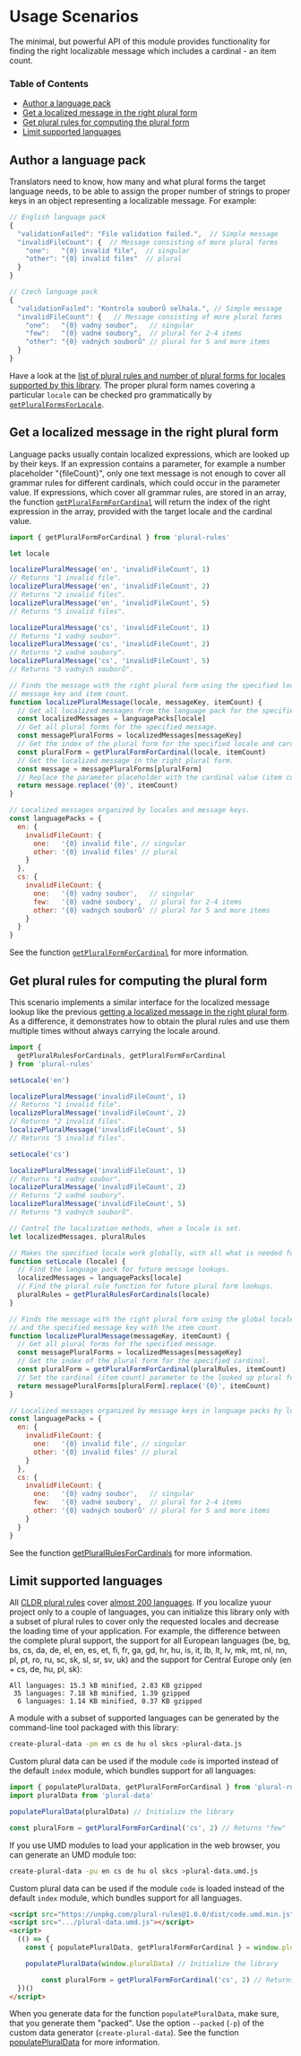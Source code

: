 # Usage Scenarios

The minimal, but powerful API of this module provides functionality for finding the right localizable message which includes a cardinal - an item count.

### Table of Contents

- [Author a language pack](#author-a-language-pack)
- [Get a localized message in the right plural form](#get-a-localized-message-in-the-right-plural-form)
- [Get plural rules for computing the plural form](#get-plural-rules-for-computing-the-plural-form)
- [Limit supported languages](#limit-supported-languages)

## Author a language pack

Translators need to know, how many and what plural forms the target language needs, to be able to assign the proper number of strings to proper keys in an object representing a localizable message. For example:

```js
// English language pack
{
  "validationFailed": "File validation failed.",  // Simple message
  "invalidFileCount": {  // Message consisting of more plural forms
    "one":   "{0} invalid file",  // singular
    "other": "{0} invalid files"  // plural
  }
}

// Czech language pack
{
  "validationFailed": "Kontrola souborů selhala.", // Simple message
  "invalidFileCount": {   // Message consisting of more plural forms
    "one":   "{0} vadný soubor",   // singular
    "few":   "{0} vadné soubory",  // plural for 2-4 items
    "other": "{0} vadných souborů" // plural for 5 and more items
  }
}
```

Have a look at the [list of plural rules and number of plural forms for locales supported by this library](./languages.md#supported-languages).  The proper plural form names covering a particular `locale` can be checked pro
grammatically by [`getPluralFormsForLocale`](./API.md#getpluralformsforlocale).

## Get a localized message in the right plural form

Language packs usually contain localized expressions, which are looked up by their keys. If an expression contains a parameter, for example a number placeholder "{fileCount}", only one text message is not enough to cover all grammar rules for different cardinals, which could occur in the parameter value. If expressions, which cover all grammar rules, are stored in an array, the function [`getPluralFormForCardinal`](./API.md#getpluralformforcardinal) will return the index of the right expression in the array, provided with the target locale and the cardinal value.

```js
import { getPluralFormForCardinal } from 'plural-rules'

let locale

localizePluralMessage('en', 'invalidFileCount', 1)
// Returns "1 invalid file".
localizePluralMessage('en', 'invalidFileCount', 2)
// Returns "2 invalid files".
localizePluralMessage('en', 'invalidFileCount', 5)
// Returns "5 invalid files".

localizePluralMessage('cs', 'invalidFileCount', 1)
// Returns "1 vadný soubor".
localizePluralMessage('cs', 'invalidFileCount', 2)
// Returns "2 vadné soubory".
localizePluralMessage('cs', 'invalidFileCount', 5)
// Returns "5 vadných souborů".

// Finds the message with the right plural form using the specified locale,
// message key and item count.
function localizePluralMessage(locale, messageKey, itemCount) {
  // Get all localized messages from the language pack for the specified locale.
  const localizedMessages = languagePacks[locale]
  // Get all plural forms for the specified message.
  const messagePluralForms = localizedMessages[messageKey]
  // Get the index of the plural form for the specified locale and cardinal.
  const pluralForm = getPluralFormForCardinal(locale, itemCount)
  // Get the localized message in the right plural form.
  const message = messagePluralForms[pluralForm]
  // Replace the parameter placeholder with the cardinal value (item count).
  return message.replace('{0}', itemCount)
}

// Localized messages organized by locales and message keys.
const languagePacks = {
  en: {
    invalidFileCount: {
      one:   '{0} invalid file', // singular
      other: '{0} invalid files' // plural
    }
  },
  cs: {
    invalidFileCount: {
      one:   '{0} vadný soubor',   // singular
      few:   '{0} vadné soubory',  // plural for 2-4 items
      other: '{0} vadných souborů' // plural for 5 and more items
    }
  }
}
```

See the function [`getPluralFormForCardinal`](./API.md#getpluralformforcardinal) for more information.

## Get plural rules for computing the plural form

This scenario implements a similar interface for the localized message lookup like the previous [getting a localized message in the right plural form](#get-a-localized-message-in-the-right-plural-form). As a difference, it demonstrates how to obtain the plural rules and use them multiple times without always carrying the locale around.

```js
import {
  getPluralRulesForCardinals, getPluralFormForCardinal
} from 'plural-rules'

setLocale('en')

localizePluralMessage('invalidFileCount', 1)
// Returns "1 invalid file".
localizePluralMessage('invalidFileCount', 2)
// Returns "2 invalid files".
localizePluralMessage('invalidFileCount', 5)
// Returns "5 invalid files".

setLocale('cs')

localizePluralMessage('invalidFileCount', 1)
// Returns "1 vadný soubor".
localizePluralMessage('invalidFileCount', 2)
// Returns "2 vadné soubory".
localizePluralMessage('invalidFileCount', 5)
// Returns "5 vadných souborů".

// Control the localization methods, when a locale is set.
let localizedMessages, pluralRules

// Makes the specified locale work globally, with all what is needed for it.
function setLocale (locale) {
  // Find the language pack for future message lookups.
  localizedMessages = languagePacks[locale]
  // Find the plural rule function for future plural form lookups.
  pluralRules = getPluralRulesForCardinals(locale)
}

// Finds the message with the right plural form using the global locale
// and the specified message key with the item count.
function localizePluralMessage(messageKey, itemCount) {
  // Get all plural forms for the specified message.
  const messagePluralForms = localizedMessages[messageKey]
  // Get the index of the plural form for the specified cardinal.
  const pluralForm = getPluralFormForCardinal(pluralRules, itemCount)
  // Set the cardinal (item count) parameter to the looked up plural form.
  return messagePluralForms[pluralForm].replace('{0}', itemCount)
}

// Localized messages organized by message keys in language packs by locales.
const languagePacks = {
  en: {
    invalidFileCount: {
      one:   '{0} invalid file', // singular
      other: '{0} invalid files' // plural
    }
  },
  cs: {
    invalidFileCount: {
      one:   '{0} vadný soubor',   // singular
      few:   '{0} vadné soubory',  // plural for 2-4 items
      other: '{0} vadných souborů' // plural for 5 and more items
    }
  }
}
```

See the function [getPluralRulesForCardinals](./API.md#getpluralrulesforcardinals) for more information.

## Limit supported languages

All [CLDR plural rules] cover [almost 200 languages](./languages.md#supported-languages). If you localize yuour project only to a couple of languages, you can initialize this library only with a subset of plural rules to cover only the requested locales and decrease the loading time of your application. For example, the difference between the complete plural support, the support for all European languages (be, bg, bs, cs, da, de, el, en, es, et, fi, fr, ga, gd, hr, hu, is, it, lb, lt, lv, mk, mt, nl, nn, pl, pt, ro, ru, sc, sk, sl, sr, sv, uk) and the support for Central Europe only (en + cs, de, hu, pl, sk):

```
All languages: 15.3 kB minified, 2.83 KB gzipped
 35 languages: 7.18 kB minified, 1.39 gzipped
  6 languages: 1.14 KB minified, 0.37 KB gzipped
```

A module with a subset of supported languages can be generated by the command-line tool packaged with this library:

```sh
create-plural-data -pm en cs de hu ol skcs >plural-data.js
```

Custom plural data can be used if the module `code` is imported instead of the default `index` module, which bundles support for all languages:

```js
import { populatePluralData, getPluralFormForCardinal } from 'plural-rules'
import pluralData from 'plural-data'

populatePluralData(pluralData) // Initialize the library

const pluralForm = getPluralFormForCardinal('cs', 2) // Returns "few"
```

If you use UMD modules to load your application in the web browser, you can generate an UMD module too:

```sh
create-plural-data -pu en cs de hu ol skcs >plural-data.umd.js
```

Custom plural data can be used if the module `code` is loaded instead of the default `index` module, which bundles support for all languages.

```html
<script src="https://unpkg.com/plural-rules@1.0.0/dist/code.umd.min.js"></script>
<script src=".../plural-data.umd.js"></script>
<script>
  (() => {
    const { populatePluralData, getPluralFormForCardinal } = window.pluralRules

    populatePluralData(window.pluralData) // Initialize the library

		const pluralForm = getPluralFormForCardinal('cs', 2) // Returns "few"
  })()
</script>
```

When you generate data for the function `populatePluralData`, make sure, that you generate them "packed". Use the option `--packed` (`-p`) of the custom data generator (`create-plural-data`). See the function [populatePluralData](./API.md#populatepluraldata) for more information.

[CLDR plural rules]: http://cldr.unicode.org/index/cldr-spec/plural-rules
